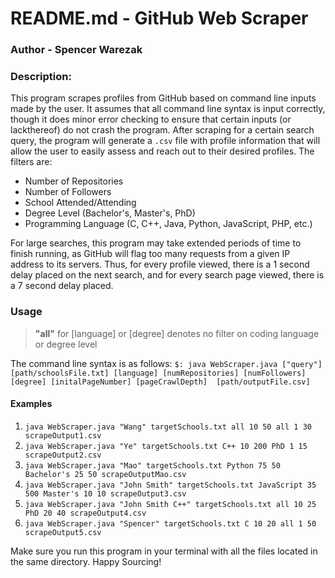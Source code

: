 # README.md - GitHub Web Scraper
### Author - Spencer Warezak
### Description:
This program scrapes profiles from GitHub based on command line inputs made by the user. It assumes that all command line
syntax is input correctly, though it does minor error checking to ensure that certain inputs (or lackthereof) do not crash
the program. After scraping for a certain search query, the program will generate a `.csv` file with profile information
that will allow the user to easily assess and reach out to their desired profiles. The filters are:
- Number of Repositories
- Number of Followers
- School Attended/Attending
- Degree Level (Bachelor's, Master's, PhD)
- Programming Language (C, C++, Java, Python, JavaScript, PHP, etc.)

For large searches, this program may take extended periods of time to finish running, as GitHub will flag too many requests
from a given IP address to its servers. Thus, for every profile viewed, there is a 1 second delay placed on the next search,
and for every search page viewed, there is a 7 second delay placed.

### Usage
>__"all"__ for [language] or [degree] denotes no filter on coding language or degree level

The command line syntax is as follows:
`$: java WebScraper.java ["query"] [path/schoolsFile.txt] [language] [numRepositories] [numFollowers] [degree] [initalPageNumber] [pageCrawlDepth] 
[path/outputFile.csv]`

#### Examples
1) `java WebScraper.java "Wang" targetSchools.txt all 10 50 all 1 30 scrapeOutput1.csv`
2) `java WebScraper.java "Ye" targetSchools.txt C++ 10 200 PhD 1 15 scrapeOutput2.csv`
3) `java WebScraper.java "Mao" targetSchools.txt Python 75 50 Bachelor's 25 50 scrapeOutputMao.csv`
4) `java WebScraper.java "John Smith" targetSchools.txt JavaScript 35 500 Master's 10 10 scrapeOutput3.csv`
5) `java WebScraper.java "John Smith C++" targetSchools.txt all 10 25 PhD 20 40 scrapeOutput4.csv`
6) `java WebScraper.java "Spencer" targetSchools.txt C 10 20 all 1 50 scrapeOutput5.csv`

Make sure you run this program in your terminal with all the files located in the same directory.
Happy Sourcing!